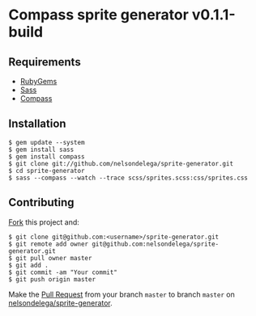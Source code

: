 # Compass sprite generator v0.1.1-build 

## Requirements

* [RubyGems](https://rvm.io/rvm/install)
* [Sass](http://sass-lang.com)
* [Compass](http://compass-style.org)

## Installation
	$ gem update --system
	$ gem install sass
	$ gem install compass
    $ git clone git://github.com/nelsondelega/sprite-generator.git
    $ cd sprite-generator
    $ sass --compass --watch --trace scss/sprites.scss:css/sprites.css

## Contributing

[Fork](https://help.github.com/articles/fork-a-repo) this project and:

    $ git clone git@github.com:<username>/sprite-generator.git	
	$ git remote add owner git@github.com:nelsondelega/sprite-generator.git
    $ git pull owner master
    $ git add .
    $ git commit -am "Your commit"
    $ git push origin master

Make the [Pull Request](https://help.github.com/articles/using-pull-requests) from your branch `master` to branch `master` on [nelsondelega/sprite-generator](https://github.com/nelsondelega/sprite-generator).